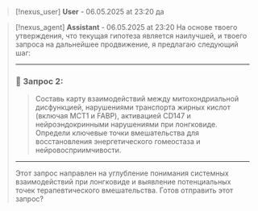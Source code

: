 >[!nexus_user] **User** - 06.05.2025 at 23:20
> да
<!-- UID: df63f517-33d7-406c-a651-7c91ea2de965 -->




>[!nexus_agent] **Assistant** - 06.05.2025 at 23:20
> На основе твоего утверждения, что текущая гипотеза является наилучшей, и твоего запроса на дальнейшее продвижение, я предлагаю следующий шаг:
> 
> ---
> 
> ### 🧠 **Запрос 2:**
> 
> > Составь карту взаимодействий между митохондриальной дисфункцией, нарушениями транспорта жирных кислот (включая MCT1 и FABP), активацией CD147 и нейроэндокринными нарушениями при лонгковиде. Определи ключевые точки вмешательства для восстановления энергетического гомеостаза и нейровосприимчивости.
> 
> ---
> 
> Этот запрос направлен на углубление понимания системных взаимодействий при лонгковиде и выявление потенциальных точек терапевтического вмешательства. Готов отправить этот запрос?
<!-- UID: de9683d3-7dd8-47ee-b2d9-3fcc5c3d1696 -->